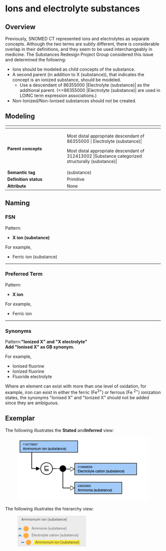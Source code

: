 # Ions and electrolyte substances

## Overview

Previously, SNOMED CT represented ions and electrolytes as separate concepts. Although the two terms are subtly different, there is considerable overlap in their definitions, and they seem to be used interchangeably in medicine. The Substances Redesign Project Group considered this issue and determined the following:

* Ions should be modeled as child concepts of the substance.
* A second parent (in addition to X (substance)), that indicates the concept is an ionized substance, should be modeled.
  * Use a descendant of 86355000 |Electrolyte (substance)| as the additional parent. (<<86355000 |Electrolyte (substance)| are used in LOINC term expression associations.)
* Non-Ionized/Non-Ionised substances should not be created.

## Modeling

<table data-header-hidden><thead><tr><th width="178.6484375"></th><th></th></tr></thead><tbody><tr><td><strong>Parent concepts</strong></td><td><p>Most distal appropriate descendant of  86355000 | Electrolyte (substance)|</p><p>Most distal appropriate descendant of 312413002 |Substance categorized structurally (substance)|</p></td></tr><tr><td><strong>Semantic tag</strong></td><td>(substance)</td></tr><tr><td><strong>Definition status</strong></td><td>Primitive</td></tr><tr><td><strong>Attribute</strong></td><td>None</td></tr></tbody></table>

## Naming

### FSN

Pattern:

* **X ion (substance)**&#x20;

For example,

* Ferric ion (substance)

***

### Preferred Term

Pattern:

* **X ion**

For example,

* Ferric ion

***

### Synonyms

Pattern:**"Ionized X" and "X electrolyte"**\
**Add "Ionised X" as GB synonym.**

For example,

* Ionised fluorine
* Ionized fluorine
* Fluoride electrolyte

Where an element can exist with more than one level of oxidation, for example, iron can exist in either the ferric (Fe<sup>3+</sup>) or ferrous (Fe <sup>2+</sup>) ionization states, the synonyms "Ionised X" and "Ionized X" should not be added since they are ambiguous.

## Exemplar

The following illustrates the **Stated** and**Inferred** view:

<div align="left"><figure><img src="../../../../../../.gitbook/assets/image (147).png" alt=""><figcaption></figcaption></figure></div>

The following illustrates the hierarchy view:

<div align="left"><figure><img src="../../../../../../.gitbook/assets/image (148).png" alt=""><figcaption></figcaption></figure></div>

<figure><img src="../../../../../../authoring/substance/images/174691613.png" alt=""><figcaption></figcaption></figure>
